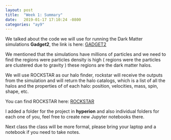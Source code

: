 ```yaml
---
layout: post
title:  "Week 1: Summary"
date:   2019-01-17 17:10:24 -0800
categories: "ay9"
---
```


We talked about the code we will use for running the Dark Matter  simulations **Gadget2**, the link is here: [GADGET2]( https://wwwmpa.mpa-garching.mpg.de/gadget/ )

We mentioned that the simulations have millions of particles and we need to find the regions were particles density is high ( regions were the particles are clustered due to gravity ) these regions are the dark matter halos.

We will use ROCKSTAR as our halo finder, rockstar will receive the outputs from the simulation and will return the halo catalogs, which is a list of all the halos and the properties of of each halo: position, velocities, mass, spin, shape, etc.

You can find ROCKSTAR here:   [ ROCKSTAR ]( https://bitbucket.org/gfcstanford/rockstar )

I added a folder for the project in **hyperion** and also individual folders for each one of you, feel free to create new Jupyter notebooks there.  

Next class the class will be more formal, please bring your laptop and a notebook if you need to take notes.
